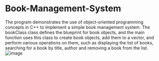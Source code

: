 # Book-Management-System
The program demonstrates the use of object-oriented programming concepts in C++ to implement a simple book management system. The bookClass class defines the blueprint for book objects, and the main function uses this class to create book objects, add them to a vector, and perform various operations on them, such as displaying the list of books, searching for a book by title, author and removing a book from the list.
![image](https://github.com/kushagra-a-singh/Book-Management-System/assets/105034224/c1950fe2-bdcc-43ac-9227-9ddb9b9aa313)
